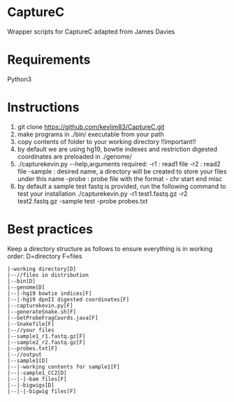# CaptureC
Wrapper scripts for CaptureC adapted from James Davies

Requirements
===============
Python3

Instructions
===============
1. git clone https://github.com/kevlim83/CaptureC.git
2. make programs in ./bin/ executable from your path
3. copy contents of folder to your working directory !!important!!
4. by default we are using hg19, bowtie indexes and restriction digested coordinates are preloaded in ./genome/
5. ./capturekevin.py --help,arguments required:
-r1 : read1 file
-r2 : read2 file
-sample : desired name, a directory will be created to store your files under this name
-probe : probe file with the format - chr start end misc
6. by default a sample test fastq is provided, run the following command to test your installation
./capturekevin.py -r1 test1.fastq.gz -r2 test2.fastq.gz -sample test -probe probes.txt

Best practices
===============
Keep a directory structure as follows to ensure everything is in working order:
D=directory
F=files
```
|-working directory[D]
|--//files in distribution
|--bin[D]
|--genome[D]
|--|-hg19 bowtie indices[F]
|--|-hg19 dpnII digested coordinates[F]
|--capturekevin.py[F]
|--generateSnake.sh[F]
|--GetProbeFragCoords.java[F]
|--Snakefile[F]
|--//your files
|--sample1_r1.fastq.gz[F]
|--sample2_r2.fastq.gz[F]
|--probes.txt[F]
|--//output
|--sample1[D]
|--|-working contents for sample1[F]
|--|-sample1_CC2[D]
|--|-|-bam files[F]
|--|-bigwigs[D]
|--|-|-bigwig files[F]
```
